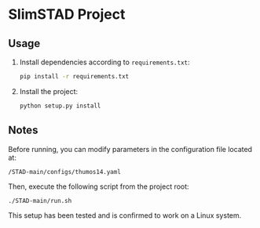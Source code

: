 
# SlimSTAD Project

## Usage

1. Install dependencies according to `requirements.txt`:

   ```bash
   pip install -r requirements.txt
   ```

2. Install the project:

   ```bash
   python setup.py install
   ```

## Notes

Before running, you can modify parameters in the configuration file located at:

```
/STAD-main/configs/thumos14.yaml
```

Then, execute the following script from the project root:

```bash
./STAD-main/run.sh
```

This setup has been tested and is confirmed to work on a Linux system.
